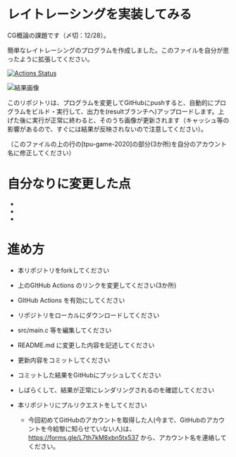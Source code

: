 ﻿# レイトレーシングを実装してみる
CG概論の課題です（〆切：12/28）。

簡単なレイトレーシングのプログラムを作成しました。このファイルを自分が思ったように拡張してください。

[![Actions Status](https://github.com/g2027038/raytracer/workflows/CI/badge.svg)](https://github.com/g2027038/raytracer/actions)

![結果画像](https://github.com/g2027038/raytracer/raw/result/result.png)

このリポジトリは、プログラムを変更してGitHubにpushすると、自動的にプログラムをビルド・実行して、出力を(resultブランチへ)アップロードします。上げた後に実行が正常に終わると、そのうち画像が更新されます（キャッシュ等の影響があるので、すぐには結果が反映されないので注意してください）。

（このファイルの上の行の[tpu-game-2020]の部分(3か所)を自分のアカウント名に修正してください）

# 自分なりに変更した点
- 
- 
- 

# 進め方
* 本リポジトリをforkしてください
* 上のGItHub Actions のリンクを変更してください(3か所)
* GItHub Actions を有効にしてください
* リポジトリをローカルにダウンロードしてください
* src/main.c 等を編集してください
* README.md に変更した内容を記述してください
* 更新内容をコミットしてください
* コミットした結果をGitHubにプッシュしてください
* しばらくして、結果が正常にレンダリングされるのを確認してください
* 本リポジトリにプルリクエストをしてください
 
  * 今回初めてGitHubのアカウントを取得した人(今まで、GitHubのアカウントを今給黎に知らせていない人)は、https://forms.gle/L7th7kM8xbn5tx537 から、アカウント名を連絡してください。
